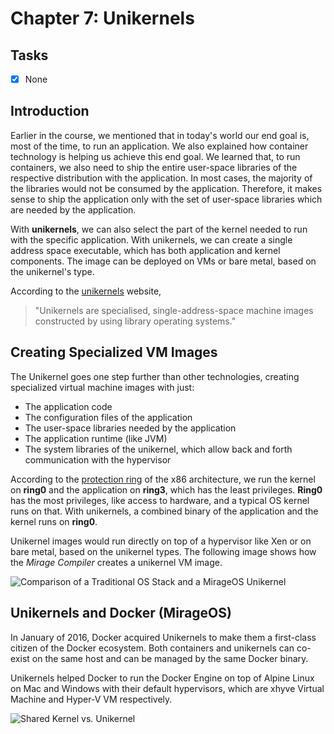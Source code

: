 # Chapter 7: Unikernels

## Tasks
- [x] None

## Introduction

Earlier in the course, we mentioned that in today's world our end goal is, most of the time, to run an application. We also explained how container technology is helping us achieve this end goal. We learned that, to run containers, we also need to ship the entire user-space libraries of the respective distribution with the application. In most cases, the majority of the libraries would not be consumed by the application. Therefore, it makes sense to ship the application only with the set of user-space libraries which are needed by the application.

With **unikernels**, we can also select the part of the kernel needed to run with the specific application. With unikernels, we can create a single address space executable, which has both application and kernel components. The image can be deployed on VMs or bare metal, based on the unikernel's type.

According to the [unikernels](http://unikernel.org) website,

>"Unikernels are specialised, single-address-space machine images constructed by using library operating systems."

## Creating Specialized VM Images

The Unikernel goes one step further than other technologies, creating specialized virtual machine images with just:

* The application code
* The configuration files of the application
* The user-space libraries needed by the application
* The application runtime (like JVM)
* The system libraries of the unikernel, which allow back and forth communication with the hypervisor

According to the [protection ring](https://en.wikipedia.org/wiki/Protection_ring) of the x86 architecture, we run the kernel on **ring0** and the application on **ring3**, which has the least privileges. **Ring0** has the most privileges, like access to hardware, and a typical OS kernel runs on that. With unikernels, a combined binary of the application and the kernel runs on **ring0**.

Unikernel images would run directly on top of a hypervisor like Xen or on bare metal, based on the unikernel types. The following image shows how the *Mirage Compiler* creates a unikernel VM image.

![Comparison of a Traditional OS Stack and a MirageOS Unikernel](./img/img_0.jpg)

## Unikernels and Docker (MirageOS)

In January of 2016, Docker acquired Unikernels to make them a first-class citizen of the Docker ecosystem. Both containers and unikernels can co-exist on the same host and can be managed by the same Docker binary.

Unikernels helped Docker to run the Docker Engine on top of Alpine Linux on Mac and Windows with their default hypervisors, which are xhyve Virtual Machine and Hyper-V VM respectively.

![Shared Kernel vs. Unikernel](./img/img_1.jpg)
